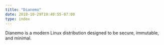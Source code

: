 ```yaml
---
title: "Dianemo"
date: 2018-10-29T19:40:55-07:00
type: index
---
```


Dianemo is a modern Linux distribution designed to be secure, immutable, and minimal.
